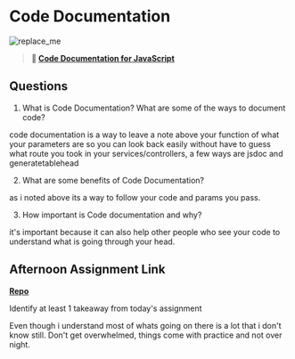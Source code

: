 # Code Documentation

![replace_me](https://codeworks.blob.core.windows.net/public/assets/img/illustrations/placeholder.svg)

> **📖 [Code Documentation for JavaScript](https://codeworksacademy.com/fs-student-guide/resources/wk7/02-JSDocs)**

## Questions

1. What is Code Documentation? What are some of the ways to document code?

code documentation is a way to leave a note above your function of what your parameters are so you can look back easily without have to guess what route you took in your services/controllers, a few ways are jsdoc and generatetablehead

2. What are some benefits of Code Documentation?

as i noted above its a way to follow your code and params you pass.

3. How important is Code documentation and why?

it's important because it can also help other people who see your code to understand what is going through your head.

## Afternoon Assignment Link

**[Repo]()**

Identify at least 1 takeaway from today's assignment

Even though i understand most of whats going on there is a lot that i don't know still. Don't get overwhelmed, things come with practice and not over night.